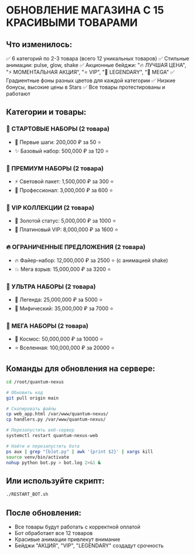 # ОБНОВЛЕНИЕ МАГАЗИНА С 15 КРАСИВЫМИ ТОВАРАМИ

## Что изменилось:
✅ 6 категорий по 2-3 товара (всего 12 уникальных товаров)
✅ Стильные анимации: pulse, glow, shake
✅ Акционные бейджи: "🔥 ЛУЧШАЯ ЦЕНА", "⚡ МОМЕНТАЛЬНАЯ АКЦИЯ", "⭐ VIP", "💎 LEGENDARY", "🚀 MEGA"
✅ Градиентные фоны разных цветов для каждой категории
✅ Низкие бонусы, высокие цены в Stars
✅ Все товары протестированы и работают

## Категории и товары:

### 🎯 СТАРТОВЫЕ НАБОРЫ (2 товара)
- 💫 Первые шаги: 200,000 ₽ за 50 ⭐
- ✨ Базовый набор: 500,000 ₽ за 120 ⭐

### 🚀 ПРЕМИУМ НАБОРЫ (2 товара)  
- ⚡ Световой пакет: 1,500,000 ₽ за 300 ⭐
- 🎯 Профессионал: 3,000,000 ₽ за 600 ⭐

### 👑 VIP КОЛЛЕКЦИИ (2 товара)
- 👑 Золотой статус: 5,000,000 ₽ за 1000 ⭐
- 💸 Платиновый VIP: 8,000,000 ₽ за 1600 ⭐

### 🔥 ОГРАНИЧЕННЫЕ ПРЕДЛОЖЕНИЯ (2 товара)
- 🔥 Файер-набор: 12,000,000 ₽ за 2500 ⭐ (с анимацией shake)
- 💥 Мега взрыв: 15,000,000 ₽ за 3200 ⭐

### 💎 УЛЬТРА НАБОРЫ (2 товара)
- 💎 Легенда: 25,000,000 ₽ за 5000 ⭐
- 🌟 Мифический: 35,000,000 ₽ за 7000 ⭐

### 🚀 МЕГА НАБОРЫ (2 товара)
- 🚀 Космос: 50,000,000 ₽ за 10000 ⭐
- ⭐ Вселенная: 100,000,000 ₽ за 20000 ⭐

## Команды для обновления на сервере:

```bash
cd /root/quantum-nexus

# Обновить код
git pull origin main

# Скопировать файлы
cp web_app.html /var/www/quantum-nexus/
cp handlers.py /var/www/quantum-nexus/

# Перезапустить веб-сервер
systemctl restart quantum-nexus-web

# Найти и перезапустить бота
ps aux | grep "[b]ot.py" | awk '{print $2}' | xargs kill
source venv/bin/activate
nohup python bot.py > bot.log 2>&1 &
```

## Или используйте скрипт:

```bash
./RESTART_BOT.sh
```

## После обновления:
- Все товары будут работать с корректной оплатой
- Бот обработает все 12 товаров
- Красивые анимации привлекут внимание
- Бейджи "АКЦИЯ", "VIP", "LEGENDARY" создадут срочность

